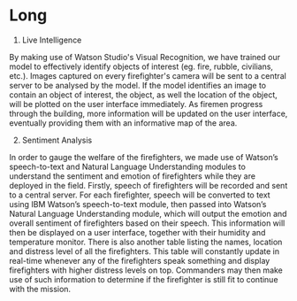 # Long
1. Live Intelligence

By making use of Watson Studio's Visual Recognition, we have trained our model to effectively identify objects of interest (eg. fire, rubble, civilians, etc.). Images captured on every firefighter's camera will be sent to a central server to be analysed by the model. If the model identifies an image to contain an object of interest, the object, as well the location of the object, will be plotted on the user interface immediately. As firemen progress through the building, more information will be updated on the user interface, eventually providing them with an informative map of the area.

2. Sentiment Analysis

In order to gauge the welfare of the firefighters, we made use of Watson’s speech-to-text and Natural Language Understanding modules to understand the sentiment and emotion of firefighters while they are deployed in the field. Firstly, speech of firefighters will be recorded and sent to a central server. For each firefighter, speech will be converted to text using IBM Watson’s speech-to-text module, then passed into Watson’s Natural Language Understanding module, which will output the emotion and overall sentiment of firefighters based on their speech. This information will then be displayed on a user interface, together with their humidity and temperature monitor. There is also another table listing the names, location and distress level of all the firefighters. This table will constantly update in real-time whenever any of the firefighters speak something and display firefighters with higher distress levels on top. Commanders may then make use of such information to determine if the firefighter is still fit to continue with the mission.
